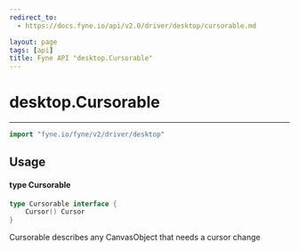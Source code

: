 ```yaml
---
redirect_to:
  - https://docs.fyne.io/api/v2.0/driver/desktop/cursorable.md

layout: page
tags: [api]
title: Fyne API "desktop.Cursorable"
---
```



# desktop.Cursorable
---
```go
import "fyne.io/fyne/v2/driver/desktop"
```

## Usage

#### type Cursorable

```go
type Cursorable interface {
	Cursor() Cursor
}
```

Cursorable describes any CanvasObject that needs a cursor change
